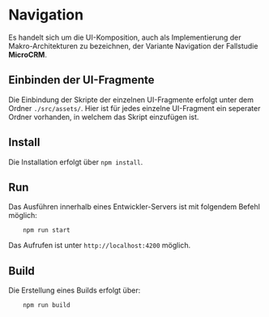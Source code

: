 # Navigation

Es handelt sich um die UI-Komposition, auch als Implementierung der Makro-Architekturen zu bezeichnen, der Variante Navigation der Fallstudie **MicroCRM**. 


## Einbinden der UI-Fragmente
Die Einbindung der Skripte der einzelnen UI-Fragmente erfolgt unter dem Ordner ``./src/assets/``. Hier ist für jedes einzelne UI-Fragment ein seperater Ordner vorhanden, in welchem das Skript einzufügen ist. 

## Install

Die Installation erfolgt über ``npm install``.

## Run
Das Ausführen innerhalb eines Entwickler-Servers ist mit folgendem Befehl möglich:

```
	npm run start
```
Das Aufrufen ist unter ``http://localhost:4200`` möglich.

## Build
Die Erstellung eines Builds erfolgt über:
```
	npm run build
```
